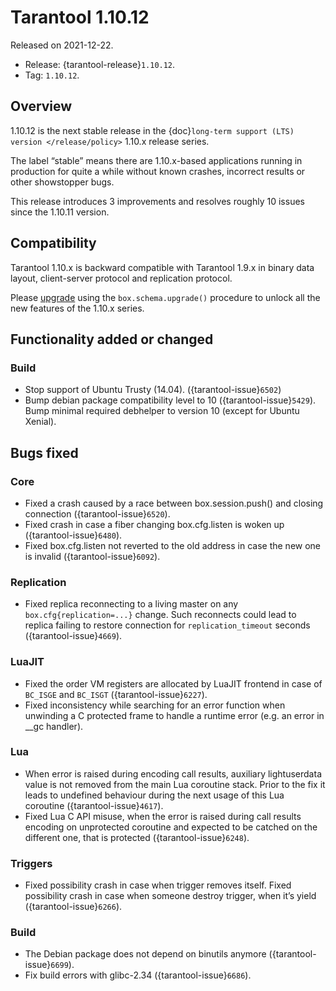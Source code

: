 # Tarantool 1.10.12

Released on 2021-12-22.

- Release: {tarantool-release}`1.10.12`.
- Tag: `1.10.12`.

## Overview

1.10.12 is the next stable release in the {doc}`long-term support (LTS) version </release/policy>`
1.10.x release series.

The label “stable” means there are 1.10.x-based applications running in
production for quite a while without known crashes, incorrect results or
other showstopper bugs.

This release introduces 3 improvements and resolves roughly 10 issues
since the 1.10.11 version.

## Compatibility

Tarantool 1.10.x is backward compatible with Tarantool 1.9.x in binary
data layout, client-server protocol and replication protocol.

Please
[upgrade](https://www.tarantool.io/en/doc/1.10/book/admin/upgrades/)
using the `box.schema.upgrade()` procedure to unlock all the new
features of the 1.10.x series.

## Functionality added or changed

### Build

- Stop support of Ubuntu Trusty (14.04). ({tarantool-issue}`6502`)
- Bump debian package compatibility level to 10 ({tarantool-issue}`5429`). Bump minimal
  required debhelper to version 10 (except for Ubuntu Xenial).

## Bugs fixed

### Core

- Fixed a crash caused by a race between box.session.push() and closing
  connection ({tarantool-issue}`6520`).
- Fixed crash in case a fiber changing box.cfg.listen is woken up
  ({tarantool-issue}`6480`).
- Fixed box.cfg.listen not reverted to the old address in case the new
  one is invalid ({tarantool-issue}`6092`).

### Replication

- Fixed replica reconnecting to a living master on any
  `box.cfg{replication=...}` change. Such reconnects could lead to
  replica failing to restore connection for `replication_timeout`
  seconds ({tarantool-issue}`4669`).

### LuaJIT

- Fixed the order VM registers are allocated by LuaJIT frontend in case
  of `BC_ISGE` and `BC_ISGT` ({tarantool-issue}`6227`).
- Fixed inconsistency while searching for an error function when
  unwinding a C protected frame to handle a runtime error (e.g. an
  error in \_\_gc handler).

### Lua

- When error is raised during encoding call results, auxiliary
  lightuserdata value is not removed from the main Lua coroutine stack.
  Prior to the fix it leads to undefined behaviour during the next
  usage of this Lua coroutine ({tarantool-issue}`4617`).
- Fixed Lua C API misuse, when the error is raised during call results
  encoding on unprotected coroutine and expected to be catched on the
  different one, that is protected ({tarantool-issue}`6248`).

### Triggers

- Fixed possibility crash in case when trigger removes itself. Fixed
  possibility crash in case when someone destroy trigger, when it’s
  yield ({tarantool-issue}`6266`).

### Build

- The Debian package does not depend on binutils anymore ({tarantool-issue}`6699`).
- Fix build errors with glibc-2.34 ({tarantool-issue}`6686`).
